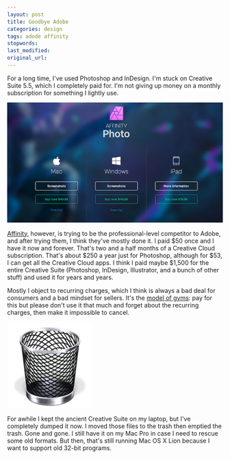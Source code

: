 ```yaml
---
layout: post
title: Goodbye Adobe
categories: design
tags: adode affinity
stopwords:
last_modified:
original_url:
---
```


For a long time, I've used Photoshop and InDesign. I'm stuck on Creative Suite 5.5, which I completely paid for. I'm not giving up money on a monthly subscription for something I lightly use.

![Affinity Photo](/images/affinity-photo-prices.png)

<a href="https://affinity.serif.com">Affinity</a>, however, is trying to be the professional-level competitor to Adobe, and after trying them, I think they've mostly done it. I paid $50 once and I have it now and forever. That's two and a half months of a Creative Cloud subscription. That's about $250 a year just for Photoshop, although for $53, I can get all the Creative Cloud apps. I think I paid maybe $1,500 for the entire Creative Suite (Photoshop, InDesign, Illustrator, and a bunch of other stuff) and used it for years and years.

Mostly I object to recurring charges, which I think is always a bad deal for consumers and a bad mindset for sellers. It's the <A href="https://lifehacker.com/how-to-cancel-your-gym-membership-1832629564">model of gyms</a>: pay for this but please don't use it that much and forget about the recurring charges, then make it impossible to cancel.

![macOS Trash](/images/mac-trash.png)

For awhile I kept the ancient Creative Suite on my laptop, but I've completely dumped it now. I moved those files to the trash then emptied the trash. Gone and gone. I still have it on my Mac Pro in case I need to rescue some old formats. But then, that's still running Mac OS X Lion because I want to support old 32-bit programs.

